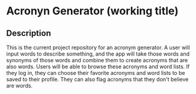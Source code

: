 # Acronyn Generator (working title)

## Description
This is the current project repository for an acronym generator.  A user will input
words to describe something, and the app will take those words and synonyms of those
words and combine them to create acronyms that are also words.  Users will be able 
to browse these acronyms and word lists.  If they log in, they can choose their
favorite acronyms and word lists to be saved to their profile.  They can also flag
acronyms that they don't believe are words.